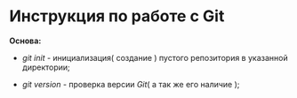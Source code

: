 # Инструкция по работе с Git

__Основа:__
* *git init* - инициализация( создание ) пустого репозитория в указанной директории;

* *git version* - проверка версии _Git_( а так же его наличие );
